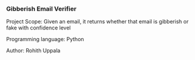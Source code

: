 <h3>Gibberish Email Verifier</h3>

<p>Project Scope: Given an email, it returns whether that email is gibberish or fake with confidence level</p>

<p>Programming language: Python</p>

<p>Author: Rohith Uppala</p>
